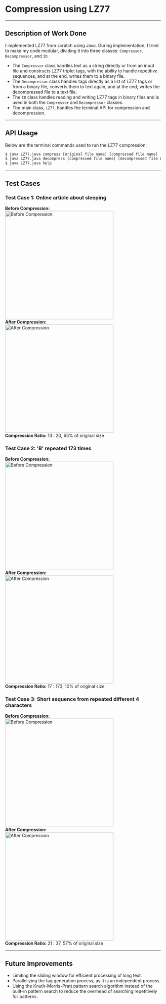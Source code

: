 # **Compression using LZ77**

---

## **Description of Work Done**
I implemented LZ77 from scratch using Java. During implementation, I tried to make my code modular, dividing it into three classes: `Compressor`, `Decompressor`, and `IO`.

- The `Compressor` class handles text as a string directly or from an input file and constructs LZ77 triplet tags, with the ability to handle repetitive sequences, and at the end, writes them to a binary file.
- The `Decompressor` class handles tags directly as a list of LZ77 tags or from a binary file, converts them to text again, and at the end, writes the decompressed file to a text file.
- The `IO` class handles reading and writing LZ77 tags in binary files and is used in both the `Compressor` and `Decompressor` classes.
- The main class, `LZ77`, handles the terminal API for compression and decompression.

---

## **API Usage**
Below are the terminal commands used to run the LZ77 compression:

```sh
$ java LZ77.java compress [original file name] [compressed file name]
$ java LZ77.java decompress [compressed file name] [decompressed file name]
$ java LZ77.java help
```

---

## **Test Cases**

### **Test Case 1: Online article about sleeping**
**Before Compression:**  
<img src="assets/before1.png" alt="Before Compression" width="350px">  
**After Compression:**  
<img src="assets/after1.png" alt="After Compression" width="350px">  
**Compression Ratio:** 13 : 20, 65% of original size

### **Test Case 2: 'B' repeated 173 times**
**Before Compression:**  
<img src="assets/before2.png" alt="Before Compression" width="350px">  
**After Compression:**  
<img src="assets/after2.png" alt="After Compression" width="350px">  
**Compression Ratio:** 17 : 173, 10% of original size

### **Test Case 3: Short sequence from repeated different 4 characters**
**Before Compression:**  
<img src="assets/before3.png" alt="Before Compression" width="350px">  
**After Compression:**  
<img src="assets/after3.png" alt="After Compression" width="350px">  
**Compression Ratio:** 21 : 37, 57% of original size

---

## **Future Improvements**
- Limiting the sliding window for efficient processing of long text.
- Parallelizing the tag generation process, as it is an independent process.
- Using the Knuth-Morris-Pratt pattern search algorithm instead of the built-in pattern search to reduce the overhead of searching repetitively for patterns.
